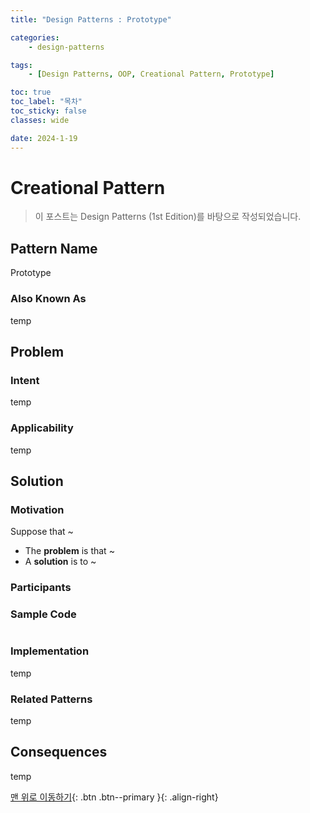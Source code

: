 ```yaml
---
title: "Design Patterns : Prototype"

categories:
    - design-patterns

tags:
    - [Design Patterns, OOP, Creational Pattern, Prototype]

toc: true
toc_label: "목차"
toc_sticky: false
classes: wide

date: 2024-1-19
---
```


# Creational Pattern

> 이 포스트는 Design Patterns (1st Edition)를 바탕으로 작성되었습니다.

## Pattern Name
Prototype

### Also Known As
temp


## Problem

### Intent
temp

### Applicability
temp


## Solution

### Motivation
Suppose that ~
- The **problem** is that ~
- A **solution** is to ~

### Participants

### Sample Code
```c++

```

### Implementation
temp

### Related Patterns
temp


## Consequences
temp

[맨 위로 이동하기](#){: .btn .btn--primary }{: .align-right}